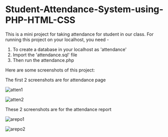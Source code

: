 # Student-Attendance-System-using-PHP-HTML-CSS
This is a mini project for taking attendance for student in our class. For running this project on your localhost, you need -
1. To create a database in your localhost as 'attendance'
2. Import the 'attendance.sql' file 
3. Then run the attendance.php

Here are some screenshots of this project:

The first 2 screenshots are for attendance page

![atten1](https://github.com/nure-jannat/Student-Attendance-System-using-PHP-HTML-CSS/assets/106591934/63fdc3cc-a6c5-43f6-9e2a-e88f2eb45563)


![atten2](https://github.com/nure-jannat/Student-Attendance-System-using-PHP-HTML-CSS/assets/106591934/a71283a5-29f9-402f-9681-e7c97b9adc93)

These 2 screenshots are for the attendance report 

![arepo1](https://github.com/nure-jannat/Student-Attendance-System-using-PHP-HTML-CSS/assets/106591934/5a6b8e94-b6fb-4967-ba86-fa69cf38a3c0)


![arepo2](https://github.com/nure-jannat/Student-Attendance-System-using-PHP-HTML-CSS/assets/106591934/3b2b7647-6463-4c39-bfb4-0999da4ba567)

